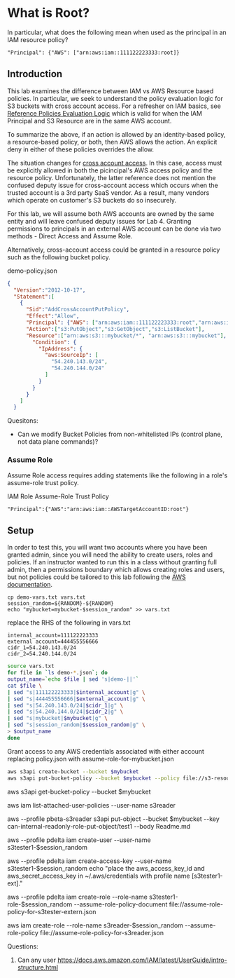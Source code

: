 # What is Root?

In particular, what does the following mean when used as the principal in an IAM resource policy?

```
"Principal": {"AWS": ["arn:aws:iam::111122223333:root]}
```

## Introduction
This lab examines the difference between IAM vs AWS Resource based policies. In particular, we seek to understand the
policy evaluation logic for S3 buckets with cross account access. For a refresher on IAM basics, see
[Reference Policies Evaluation Logic](https://docs.aws.amazon.com/IAM/latest/UserGuide/reference_policies_evaluation-logic.html)
which is valid for when the IAM Principal and S3 Resource are in the same AWS account. 

To summarize the above, if an action is allowed by an identity-based policy, a resource-based policy, or both, then 
AWS allows the action. An explicit deny in either of these policies overrides the allow.

The situation changes for [cross account access](https://aws.amazon.com/premiumsupport/knowledge-center/cross-account-access-s3/). 
In this case, access must be explicitly allowed in both
the picincipal's AWS access policy and the resource policy. Unfortunately, the latter reference does not
mention the confused deputy issue for cross-account access which occurs when the trusted account is a
3rd party SaaS vendor. As a result, many vendors which operate on customer's S3 buckets do so insecurely.

For this lab, we will assume both AWS accounts are owned by the same entity and will leave confused deputy 
issues for Lab 4. Granting permissions to principals in an external AWS account can be done via two methods -
Direct Access and Assume Role.


Alternatively, cross-account access could be granted in a resource policy such as the following bucket policy.

demo-policy.json
```.json
{
  "Version":"2012-10-17",
  "Statement":[
    {
      "Sid":"AddCrossAccountPutPolicy",
      "Effect":"Allow",
      "Principal": {"AWS": ["arn:aws:iam::111122223333:root","arn:aws:iam::444455556666:root"]},
      "Action":["s3:PutObject","s3:GetObject","s3:ListBucket"],
      "Resource":["arn:aws:s3:::mybucket/*", "arn:aws:s3:::mybucket"],
        "Condition": {
          "IpAddress": {
            "aws:SourceIp": [
              "54.240.143.0/24",
              "54.240.144.0/24"
            ]
          }
        }
      }
    ]
  }
```

Quesitons:

* Can we modify Bucket Policies from non-whitelisted IPs (control plane, not data plane commands)?


### Assume Role
Assume Role access requires adding statements 
like the following in a role's assume-role trust policy.

IAM Role Assume-Role Trust Policy
```
"Principal":{"AWS":"arn:aws:iam::AWSTargetAccountID:root"}
```

## Setup
In order to test this, you will want two accounts where you have been granted admin, since you will need the ability
to create users, roles and policies. If an instructor wanted to run this in a class without granting full admin, then
a permissions boundary which allows creating roles and users, but not policies could be tailored to this lab following
the [AWS documentation](https://docs.aws.amazon.com/IAM/latest/UserGuide/access_policies_boundaries.html).

```
cp demo-vars.txt vars.txt
session_random=${RANDOM}-${RANDOM}
echo "mybucket=mybucket-$session_random" >> vars.txt
```

replace the RHS of the following in 
vars.txt
```.env
internal_account=111122223333 
external account=444455556666 
cidr_1=54.240.143.0/24
cidr_2=54.240.144.0/24
```

```.bash
source vars.txt
for file in `ls demo-*.json`; do
output_name=`echo $file | sed 's|demo-||'`
cat $file \
| sed "s|111122223333|$internal_account|g" \
| sed "s|444455556666|$external_account|g" \
| sed "s|54.240.143.0/24|$cidr_1|g" \
| sed "s|54.240.144.0/24|$cidr_2|g" \
| sed "s|mybucket|$mybucket|g" \
| sed "s|session_random|$session_random|g" \
> $output_name
done
```

Grant access to any AWS credentials associated with either account replacing policy.json with
assume-role-for-mybucket.json

```.bash
aws s3api create-bucket --bucket $mybucket
aws s3api put-bucket-policy --bucket $mybucket --policy file://s3-resource-cross-account-policy.json
```

aws s3api get-bucket-policy --bucket $mybucket

aws iam list-attached-user-policies --user-name s3reader

aws --profile pbeta-s3reader s3api put-object --bucket $mybucket --key can-internal-readonly-role-put-object/test1 --body Readme.md

aws --profile pdelta iam create-user --user-name s3tester1-$session_random

aws --profile pdelta iam create-access-key --user-name s3tester1-$session_random
echo "place the aws_access_key_id and aws_secret_access_key in ~/.aws/credentials with profile name [s3tester1-ext]."

aws --profile pdelta iam create-role --role-name s3tester1-role-$session_random --assume-role-policy-document file://assume-role-policy-for-s3tester-extern.json

aws iam create-role --role-name s3reader-$session_random --assume-role-policy file://assume-role-policy-for-s3reader.json

Questions:

1. Can any user 
https://docs.aws.amazon.com/IAM/latest/UserGuide/intro-structure.html
